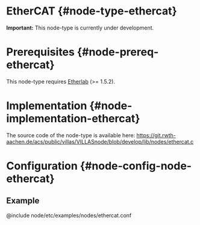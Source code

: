 # EtherCAT {#node-type-ethercat}

**Important:** This node-type is currently under development.

# Prerequisites {#node-prereq-ethercat}

This node-type requires [Etherlab](http://etherlab.org) (>= 1.5.2).

# Implementation {#node-implementation-ethercat}

The source code of the node-type is available here:
https://git.rwth-aachen.de/acs/public/villas/VILLASnode/blob/develop/lib/nodes/ethercat.c

# Configuration {#node-config-node-ethercat}

## Example

@include node/etc/examples/nodes/ethercat.conf
